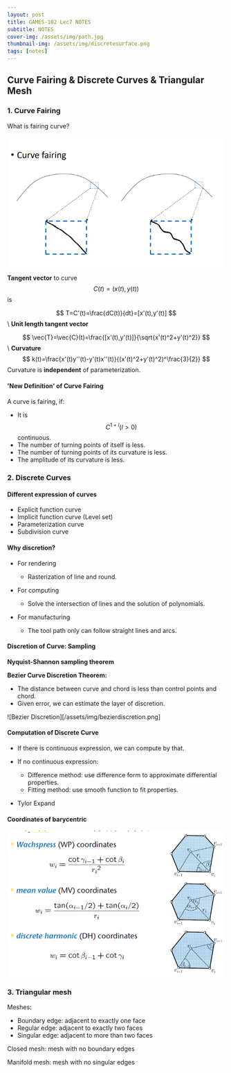 ```yaml
---
layout: post
title: GAMES-102 Lec7 NOTES
subtitle: NOTES
cover-img: /assets/img/path.jpg
thumbnail-img: /assets/img/discretesurface.png
tags: [notes]
---
```


## Curve Fairing & Discrete Curves & Triangular Mesh

### 1. Curve Fairing

What is fairing curve?

![Curve fairing](/assets/img/curvefairing.png)

**Tangent vector** to curve $$C(t)=(x(t),y(t))$$ is

$$
T=C'(t)=\frac{dC(t)}{dt}=[x'(t),y'(t)]
$$
\\
**Unit length tangent vector**

$$
\vec{T}=\vec{C}(t)=\frac{[x'(t),y'(t)]}{\sqrt{x'(t)^2+y'(t)^2}}
$$
\\
**Curvature**
$$
k(t)=\frac{x'(t)y''(t)-y'(t)x''(t)}{(x'(t)^2+y'(t)^2)^\frac{3}{2}}
$$
Curvature is **independent** of parameterization.

#### 'New Definition' of Curve Fairing

A curve is fairing, if:

* It is $$C^{1+l}(l>0)$$ continuous.
* The number of turning points of itself is less.
* The number of turning points of its curvature is less.
* The amplitude of its curvature is less.

### 2. Discrete Curves

#### Different expression of curves

* Explicit function curve
* Implicit function curve (Level set)
* Parameterization curve
* Subdivision curve

#### Why discretion?

* For rendering
  * Rasterization of line and round.
* For computing
  * Solve the intersection of lines and the solution of polynomials.

* For manufacturing
  * The tool path only can follow straight lines and arcs.

#### Discretion of Curve: Sampling

**Nyquist-Shannon sampling theorem**

**Bezier Curve Discretion Theorem:**

* The distance between curve and chord is less than control points and chord.
* Given error, we can estimate the layer of discretion.

![Bezier Discretion][/assets/img/bezierdiscretion.png]

#### Computation of Discrete Curve

* If there is continuous expression, we can compute by that.
* If no continuous expression:
  * Difference method: use difference form to approximate differential properties.
  * Fitting method: use smooth function to fit properties.

* Tylor Expand

#### Coordinates of  barycentric

![](/assets/img/corofbc.png)

### 3. Triangular mesh

Meshes:

* Boundary edge: adjacent to exactly one face
* Regular edge: adjacent to exactly two faces
* Singular edge: adjacent to more than two faces

Closed mesh: mesh with no boundary edges

Manifold mesh: mesh with no singular edges
